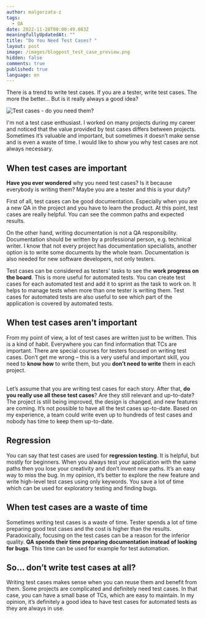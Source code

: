 ```yaml
---
author: malgorzata-z
tags:
  - QA
date: 2022-11-28T08:00:49.083Z
meaningfullyUpdatedAt: ""
title: "Do You Need Test Cases? "
layout: post
image: /images/blogpost_test_case_preview.png
hidden: false
comments: true
published: true
language: en
---
```

There is a trend to write test cases. If you are a tester, write test cases. The more the better… But is it really always a good idea?

<div class="image"><img src="/images/blogpost_test_case_preview.png" alt="Test cases - do you need them?" title="undefined"  /> </div>

I'm not a test case enthusiast. I worked on many projects during my career and noticed that the value provided by test cases differs between projects. Sometimes it’s valuable and important, but sometimes it doesn’t make sense and is even a waste of time. I would like to show you why test cases are not always necessary.

## When test cases are important

**Have you ever wondered** why you need test cases? Is it because everybody is writing them? Maybe you are a tester and this is your duty?

<GiphyEmbed url='https://giphy.com/gifs/nickjonas-nick-jonas-872o15eAXFBw66UfNl' />

First of all, test cases can be good documentation. Especially when you are a new QA in the project and you have to learn the product. At this point, test cases are really helpful. You can see the common paths and expected results.

On the other hand, writing documentation is not a QA responsibility. Documentation should be written by a professional person, e.g. technical writer. I know that not every project has documentation specialists, another option is to write some documents by the whole team. Documentation is also needed for new software developers, not only testers.

Test cases can be considered as testers' tasks to see the **work progress on the board**. This is more useful for automated tests. You can create test cases for each automated test and add it to sprint as the task to work on. It helps to manage tests when more than one tester is writing them. Test cases for automated tests are also useful to see which part of the application is covered by automated tests.

## When test cases aren’t important

From my point of view, a lot of test cases are written just to be written. This is a kind of habit. Everywhere you can find information that TCs are important. There are special courses for testers focused on writing test cases. Don’t get me wrong – this is a very useful and important skill, you need to **know how** to write them, but you **don’t need to write** them in each project.

<GiphyEmbed url='https://giphy.com/clips/showtime-season-1-episode-2-i-love-that-for-you-0KpHXHBK8MtJ1mK0r2' />

\
Let’s assume that you are writing test cases for each story. After that, **do you really use all these test cases**? Are they still relevant and up-to-date? The project is still being improved, the design is changed, and new features are coming. It’s not possible to have all the test cases up-to-date. Based on my experience, a team could write even up to hundreds of test cases and nobody has time to keep them up-to-date.

## Regression

You can say that test cases are used for **regression testing**. It is helpful, but mostly for beginners. When you always test your application with the same paths then you lose your creativity and don’t invent new paths. It’s an easy way to miss the bug. In my opinion, it’s better to explore the new feature and write high-level test cases using only keywords. You save a lot of time which can be used for exploratory testing and finding bugs.

## When test cases are a waste of time

Sometimes writing test cases is a waste of time. Tester spends a lot of time preparing good test cases and the cost is higher than the results. Paradoxically, focusing on the test cases can be a reason for the inferior quality. **QA spends their time preparing documentation instead of looking for bugs**. This time can be used for example for test automation.

<GiphyEmbed url='https://giphy.com/gifs/Vida-Starz-season-2-starz-210-J2PVPWryd2jx3XG53p' />

## So… don’t write test cases at all?

Writing test cases makes sense when you can reuse them and benefit from them. Some projects are complicated and definitely need test cases. In that case, you can have a small base of TCs, which are easy to maintain. In my opinion, it’s definitely a good idea to have test cases for automated tests as they are always in use.
